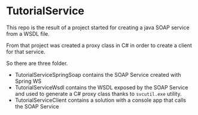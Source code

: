 # TutorialService

This repo is the result of a project started for creating a java SOAP service from a WSDL file.

From that project was created a proxy class in C# in order to create a client for that service.

So there are three folder.

- TutorialServiceSpringSoap contains the SOAP Service created with Spring WS
- TutorialServiceWsdl contains the WSDL exposed by the SOAP Service and used to generate a C# proxy class thanks to `svcutil.exe` utility.
- TutorialServiceClient contains a solution with a console app that calls the SOAP Service


